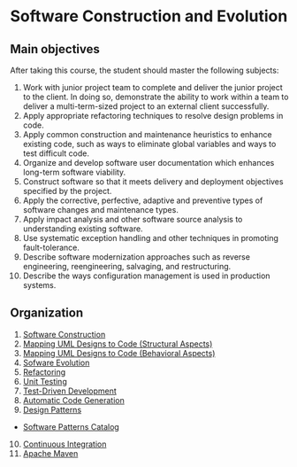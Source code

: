 # Software Construction and Evolution

## Main objectives
After taking this course, the student should master the following subjects: 

1. Work with junior project team to complete and deliver the junior project to the client. In doing so, demonstrate the ability to work within a team to deliver a multi-term-sized project to an external client successfully.
2. Apply appropriate refactoring techniques to resolve design problems in code.
3. Apply common construction and maintenance heuristics to enhance existing code, such as ways to eliminate global variables and ways to test difficult code.
4. Organize and develop software user documentation which enhances long-term software viability.
5. Construct software so that it meets delivery and deployment objectives specified by the project.
6. Apply the corrective, perfective, adaptive and preventive types of software changes and maintenance types.
7. Apply impact analysis and other software source analysis to understanding existing software.
8. Use systematic exception handling and other techniques in promoting fault-tolerance.
9. Describe software modernization approaches such as reverse engineering, reengineering, salvaging, and restructuring.
10. Describe the ways configuration management is used in production systems.

## Organization

1. [Software Construction](https://sunye.github.io/software-construction/#/1)
2. [Mapping UML Designs to Code (Structural Aspects)](https://sunye.github.io/software-construction/#/2)
3. [Mapping UML Designs to Code (Behavioral Aspects)](https://sunye.github.io/software-construction/#/3)
4. [Sofware Evolution](https://sunye.github.io/software-construction/#/4)
5. [Refactoring](https://sunye.github.io/software-construction/#/5)
6. [Unit Testing](https://sunye.github.io/software-construction/#/6)
7. [Test-Driven Development](https://sunye.github.io/software-construction/#/7)
8. [Automatic Code Generation](https://sunye.github.io/software-construction/#/8)
9. [Design Patterns](https://sunye.github.io/software-construction/#/9)
  - [Software Patterns Catalog](https://sunye.github.io/software-patterns/)
10. [Continuous Integration](https://sunye.github.io/software-construction/#/10)
11. [Apache Maven](https://sunye.github.io/software-construction/#/11)

